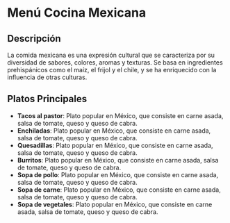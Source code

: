 # Menú Cocina Mexicana

## Descripción
La comida mexicana es una expresión cultural que se caracteriza por su diversidad de sabores, colores, aromas y texturas. Se basa en ingredientes prehispánicos como el maíz, el frijol y el chile, y se ha enriquecido con la influencia de otras culturas. 

## Platos Principales
- **Tacos al pastor**: Plato popular en México, que consiste en carne asada, salsa de tomate, queso y queso de cabra. 
- **Enchiladas**: Plato popular en México, que consiste en carne asada, salsa de tomate, queso y queso de cabra. 
- **Quesadillas**: Plato popular en México, que consiste en carne asada, salsa de tomate, queso y queso de cabra. 
- **Burritos**: Plato popular en México, que consiste en carne asada, salsa de tomate, queso y queso de cabra. 
- **Sopa de pollo**: Plato popular en México, que consiste en carne asada, salsa de tomate, queso y queso de cabra. 
- **Sopa de carne**: Plato popular en México, que consiste en carne asada, salsa de tomate, queso y queso de cabra. 
- **Sopa de vegetales**: Plato popular en México, que consiste en carne asada, salsa de tomate, queso y queso de cabra.